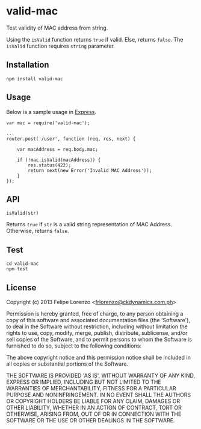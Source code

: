 # valid-mac

Test validity of MAC address from string.

Using the `isValid` function returns `true` if valid. Else, returns `false`. The `isValid` function requires `string` parameter.  


## Installation

```
npm install valid-mac
```


## Usage

Below is a sample usage in <a href='http://expressjs.com'>Express</a>.
```
var mac = require('valid-mac');

...
router.post('/user', function (req, res, next) {
    
    var macAddress = req.body.mac;

    if (!mac.isValid(macAddress)) {
        res.status(422);
        return next(new Error('Invalid MAC Address'));
    }    
});
```


## API

`isValid(str)` 

Returns `true` if `str` is a valid string representation of MAC Address. Otherwise, returns `false`.


## Test

```
cd valid-mac
npm test
```

## License

Copyright (c) 2013 Felipe Lorenzo &lt;frlorenzo@ckdynamics.com.ph&gt;

Permission is hereby granted, free of charge, to any person obtaining
a copy of this software and associated documentation files (the
'Software'), to deal in the Software without restriction, including
without limitation the rights to use, copy, modify, merge, publish,
distribute, sublicense, and/or sell copies of the Software, and to
permit persons to whom the Software is furnished to do so, subject to
the following conditions:

The above copyright notice and this permission notice shall be
included in all copies or substantial portions of the Software.

THE SOFTWARE IS PROVIDED 'AS IS', WITHOUT WARRANTY OF ANY KIND,
EXPRESS OR IMPLIED, INCLUDING BUT NOT LIMITED TO THE WARRANTIES OF
MERCHANTABILITY, FITNESS FOR A PARTICULAR PURPOSE AND NONINFRINGEMENT.
IN NO EVENT SHALL THE AUTHORS OR COPYRIGHT HOLDERS BE LIABLE FOR ANY
CLAIM, DAMAGES OR OTHER LIABILITY, WHETHER IN AN ACTION OF CONTRACT,
TORT OR OTHERWISE, ARISING FROM, OUT OF OR IN CONNECTION WITH THE
SOFTWARE OR THE USE OR OTHER DEALINGS IN THE SOFTWARE.
